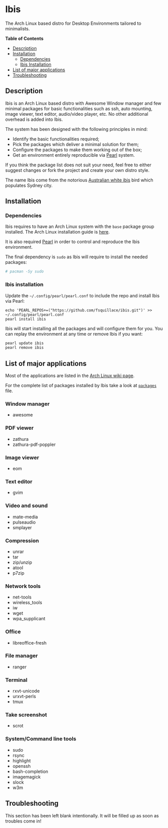 # Ibis

The Arch Linux based distro for Desktop Environments tailored to minimalists.

**Table of Contents**
- [Description](#description)
- [Installation](#installation)
  - [Dependencies](#dependencies)
  - [Ibis Installation](#ibis-installation)
- [List of major applications](#list-of-major-applications)
- [Troubleshooting](#troubleshooting)

## Description
Ibis is an Arch Linux based distro with Awesome Window manager and few minimal
packages for basic functionalities such as ssh, auto mounting, image viewer,
text editor, audio/video player, etc. No other additional overhead is added into Ibis.

The system has been designed with the following principles in mind:

- Identify the basic functionalities required;
- Pick the packages which deliver a minimal solution for them;
- Configure the packages to make them working out of the box;
- Get an environment entirely reproducible via [Pearl](https://github.com/pearl-core/pearl) system.

If you think the package list does not suit your need, feel free to either
suggest changes or fork the project and create your own distro style.

The name Ibis come from the notorious
[Australian white ibis](https://en.wikipedia.org/wiki/Australian_white_ibis)
bird which populates Sydney city.

## Installation

### Dependencies

Ibis requires to have an Arch Linux system with the `base` package group
installed. The Arch Linux installation guide is
[here](https://wiki.archlinux.org/index.php/Installation_guide).

It is also required [Pearl](https://github.com/pearl-core/pearl) in order to
control and reproduce the Ibis environment.

The final dependency is `sudo` as Ibis will require to install the needed packages:

```sh
# pacman -Sy sudo
```

### Ibis installation

Update the `~/.config/pearl/pearl.conf` to include the repo and install Ibis via Pearl:

```
echo 'PEARL_REPOS+=("https://github.com/fsquillace/ibis.git")' >> ~/.config/pearl/pearl.conf
pearl install ibis
```

Ibis will start installing all the packages and will configure them for you.
You can replay the environment at any time or remove Ibis if you want:

```sh
pearl update ibis
pearl remove ibis
```

## List of major applications

Most of the applications are listed in the [Arch Linux wiki page](https://wiki.archlinux.org/index.php/list_of_applications).

For the complete list of packages installed by Ibis take a look at [`packages`](packages) file.

### Window manager
- awesome

### PDF viewer
- zathura
- zathura-pdf-poppler

### Image viewer
- eom

### Text editor
- gvim

### Video and sound
- mate-media
- pulseaudio
- smplayer

### Compression
- unrar
- tar
- zip/unzip
- atool
- p7zip

### Network tools
- net-tools
- wireless_tools
- iw
- wget
- wpa_supplicant

### Office
- libreoffice-fresh

### File manager
- ranger

### Terminal
- rxvt-unicode
- urxvt-perls
- tmux

### Take screenshot
- scrot

### System/Command line tools
- sudo
- rsync
- highlight
- openssh
- bash-completion
- imagemagick
- slock
- w3m

## Troubleshooting
This section has been left blank intentionally.
It will be filled up as soon as troubles come in!

